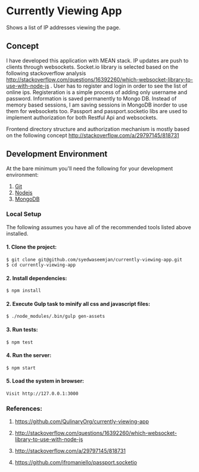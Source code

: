 # Currently Viewing App

Shows a list of IP addresses viewing the page.

## Concept
I have developed this application with MEAN stack. IP updates are push to clients through websockets. Socket.io library is selected based on the following stackoverflow analysis http://stackoverflow.com/questions/16392260/which-websocket-library-to-use-with-node-js . User has to register and login in order to see the list of online ips. Registeration is a simple process of adding only username and password. Information is saved permanently to Mongo DB. Instead of memory based sessions, I am saving sessions in MongoDB inorder to use them for websockets too. Passport and passport.socketio libs are used to implement authorization for both Restful Api and websockets.

Frontend directory structure and authorization mechanism is mostly based on the following concept http://stackoverflow.com/a/29797145/818731


## Development Environment

At the bare minimum you'll need the following for your development environment:

1. [Git](https://git-scm.com/book/en/v2/Getting-Started-Installing-Git)
2. [Nodejs](https://docs.npmjs.com/getting-started/installing-node)
3. [MongoDB](https://www.mongodb.com/download-center?jmp=homepage#community)

### Local Setup

The following assumes you have all of the recommended tools listed above installed.

#### 1. Clone the project:

    $ git clone git@github.com/syedwaseemjan/currently-viewing-app.git
    $ cd currently-viewing-app

#### 2. Install dependencies:

    $ npm install

#### 2. Execute Gulp task to minify all css and javascript files:

    $ ./node_modules/.bin/gulp gen-assets

#### 3. Run tests:

    $ npm test

#### 4. Run the server:

    $ npm start

#### 5. Load the system in browser:

    Visit http://127.0.0.1:3000


### References:

1. https://github.com/QulinaryOrg/currently-viewing-app

2. http://stackoverflow.com/questions/16392260/which-websocket-library-to-use-with-node-js

3. http://stackoverflow.com/a/29797145/818731

4. https://github.com/jfromaniello/passport.socketio




